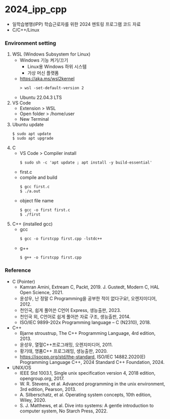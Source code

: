 # 2024_ipp_cpp
  - 일학습병행(IPP) 학습근로자를 위한 2024 멘토링 프로그램 코드 자료
  - C/C++/Linux

### Environment setting
1. WSL (Windows Subsystem for Linux)
    - Windows 기능 켜기/끄기
        - Linux용 Windows 하위 시스템
        - 가상 머신 플랫폼
    - https://aka.ms/wsl2kernel
        ```
        > wsl -set-default-version 2
        ```
    - Ubuntu 22.04.3 LTS
2. VS Code
    - Extension > WSL
    - Open folder > /home/user
    - New Terminal
3. Ubuntu update
    ```
    $ sudo apt update
    $ sudo apt upgrade
    ```
4. C
    - VS Code > Compiler install
        ```
        $ sudo sh -c 'apt update ; apt install -y build-essential'
        ```
    - first.c
    - compile and build
        ```
        $ gcc first.c
        $ ./a.out
        ```
    - object file name
        ```
        $ gcc -o first first.c
        $ ./first
        ```
5. C++ (installed gcc)
    - gcc
        ```
        $ gcc -o firstcpp first.cpp -lstdc++
        ```
    - g++
        ```
        $ g++ -o firstcpp first.cpp
        ```


### Reference
  - C (Pointer)
    - Kamran Amini, Extream C, Packt, 2019.
    J. Gustedt, Modern C, HAL Open Science, 2021.
    - 윤성우, 난 정말 C Programming을 공부한 적이 없다구요!, 오렌지미디어, 2012.
    - 천인국, 쉽게 풀어쓴 C언어 Express, 생능출판, 2023.
    - 천인국 외, C언어로 쉽게 풀어쓴 자료 구조, 생능출판, 2014.
    - ISO/IEC 9899-202x Programming language – C (N2310), 2018.
  - C++
    - Bjarne stroustrup, The C++ Programming Language, 4rd edition, 2013.
    - 윤성우, 열혈C++프로그래밍, 오렌지미디어, 2011.
    - 황기태, 명품C++ 프로그래밍, 생능출판, 2020.
    - https://isocpp.org/std/the-standard, ISO/IEC 14882.2020(E) Programming Language C++, 2024 Standard C++ Foundation, 2024. 
  - UNIX/OS
    - IEEE Std 1003.1, Single unix specification version 4, 2018 edition, opengroup.org, 2017.
    - W. R. Stevens, et al. Advanced programming in the unix environment, 3rd edition, Pearson, 2013.
    - A. Silberschatz, et al. Operating system concepts, 10th edition, Wiley, 2020.
    - S. J. Matthews, et al. Dive into systems: A gentle introduction to computer system, No Starch Press, 2022.
  